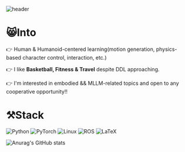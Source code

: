 

![header](https://capsule-render.vercel.app/api?type=waving&height=300&color=gradient&text=Hi!%20I'm%20zhirui😚&section=header&reversal=false&textBg=false&descAlign=50&descAlignY=50&animation=fadeIn)

# 😸Into
👉 Human & Humanoid-centered learning(motion generation, physics-based character control, interaction, etc.) 

👉 I like **Basketball, Fitness & Travel** despite DDL approaching. 

👉 I'm interested in embodied && MLLM-related topics and open to any cooperative opportunity!!  
    
# ⚒️Stack
![Python](https://img.shields.io/badge/Python-3776AB?style=for-the-badge&logo=python&logoColor=white)
![PyTorch](https://img.shields.io/badge/PyTorch-EE4C2C?style=for-the-badge&logo=pytorch&logoColor=white)
![Linux](https://img.shields.io/badge/Linux-FCC624?style=for-the-badge&logo=linux&logoColor=black)
![ROS](https://img.shields.io/badge/ROS-22314E?style=for-the-badge&logo=ros&logoColor=white)
![LaTeX](https://img.shields.io/badge/LaTeX-008080?style=for-the-badge&logo=latex&logoColor=white)

![Anurag's GitHub stats](https://github-readme-stats.vercel.app/api?username=zhirui&show_icons=true&theme=blue_navy)

